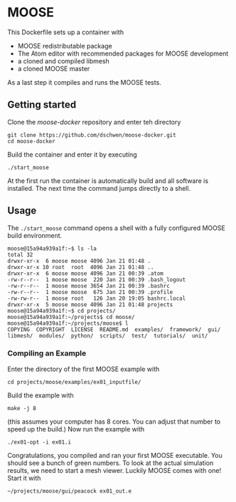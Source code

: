 # MOOSE

This Dockerfile sets up a container with 

* MOOSE redistributable package
* The Atom editor with recommended packages for MOOSE development
* a cloned and compiled libmesh
* a cloned MOOSE master

As a last step it compiles and runs the MOOSE tests.

## Getting started

Clone the _moose-docker_ repository and enter teh directory

```
git clone https://github.com/dschwen/moose-docker.git
cd moose-docker
```

Build the container and enter it by executing

```
./start_moose
```

At the first run the container is automatically build and all software is installed. 
The next time the command jumps directly to a shell.

## Usage

The `./start_moose` command opens a shell with a fully configured MOOSE build environment.

```
moose@15a94a939a1f:~$ ls -la
total 32
drwxr-xr-x  6 moose moose 4096 Jan 21 01:48 .
drwxr-xr-x 10 root  root  4096 Jan 21 01:48 ..
drwxr-xr-x  6 moose moose 4096 Jan 21 00:39 .atom
-rw-r--r--  1 moose moose  220 Jan 21 00:39 .bash_logout
-rw-r--r--  1 moose moose 3654 Jan 21 00:39 .bashrc
-rw-r--r--  1 moose moose  675 Jan 21 00:39 .profile
-rw-rw-r--  1 moose root   126 Jan 20 19:05 bashrc.local
drwxr-xr-x  5 moose moose 4096 Jan 21 01:48 projects
moose@15a94a939a1f:~$ cd projects/
moose@15a94a939a1f:~/projects$ cd moose/
moose@15a94a939a1f:~/projects/moose$ l
COPYING  COPYRIGHT  LICENSE  README.md  examples/  framework/  gui/  libmesh/  modules/  python/  scripts/  test/  tutorials/  unit/
```

### Compiling an Example

Enter the directory of the first MOOSE example with

```
cd projects/moose/examples/ex01_inputfile/
```

Build the example with

```
make -j 8
```

(this assumes your computer has 8 cores. You can adjust that number to speed up the build.) 
Now run the example with

```
./ex01-opt -i ex01.i
```

Congratulations, you compiled and ran your first MOOSE executable. You should see a bunch of green numbers. To look at the actual simulation
results, we need to start a mesh viewer. Luckily MOOSE comes with one! Start it with

```
~/projects/moose/gui/peacock ex01_out.e
```
